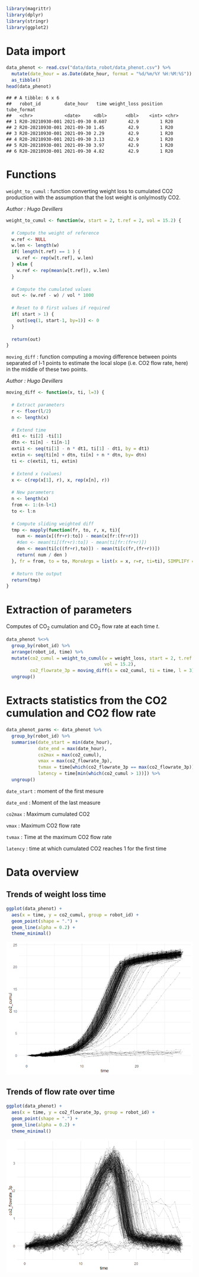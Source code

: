 ``` r
library(magrittr)
library(dplyr)
library(stringr)
library(ggplot2)
```

# Data import

``` r
data_phenot <- read.csv("data/data_robot/data_phenot.csv") %>%
  mutate(date_hour = as.Date(date_hour, format = "%d/%m/%Y %H:%M:%S")) %>%
  as_tibble()
head(data_phenot)
```

    ## # A tibble: 6 x 6
    ##   robot_id         date_hour   time weight_loss position tube_format
    ##   <chr>            <date>     <dbl>       <dbl>    <int> <chr>      
    ## 1 R20-20210930-001 2021-09-30 0.607        42.9        1 R20        
    ## 2 R20-20210930-001 2021-09-30 1.45         42.9        1 R20        
    ## 3 R20-20210930-001 2021-09-30 2.29         42.9        1 R20        
    ## 4 R20-20210930-001 2021-09-30 3.13         42.9        1 R20        
    ## 5 R20-20210930-001 2021-09-30 3.97         42.9        1 R20        
    ## 6 R20-20210930-001 2021-09-30 4.82         42.9        1 R20

# Functions

`weight_to_cumul` : function converting weight loss to cumulated CO2
production with the assumption that the lost weight is only/mostly CO2.

*Author : Hugo Devillers*

``` r
weight_to_cumul <- function(w, start = 2, t.ref = 2, vol = 15.2) {

  # Compute the weight of reference
  w.ref <- NULL
  w.len <- length(w)
  if( length(t.ref) == 1 ) {
    w.ref <- rep(w[t.ref], w.len)
  } else {
    w.ref <- rep(mean(w[t.ref]), w.len)
  }
  
  # Compute the cumulated values
  out <- (w.ref - w) / vol * 1000
  
  # Reset to 0 first values if required
  if( start > 1) {
    out[seq(1, start-1, by=1)] <- 0
  }
  
  return(out)
}
```

`moving_diff` : function computing a moving difference between points
separated of l-1 points to estimate the local slope (i.e. CO2 flow rate,
here) in the middle of these two points.

*Author : Hugo Devillers*

``` r
moving_diff <- function(x, ti, l=3) {
  
  # Extract parameters
  r <- floor(l/2)
  n <- length(x)
  
  # Extend time
  dt1 <- ti[2] -ti[1]
  dtn <- ti[n] - ti[n-1]
  exti1 <- seq(ti[1] - n * dt1, ti[1] - dt1, by = dt1)
  extin <- seq(ti[n] + dtn, ti[n] + n * dtn, by= dtn)
  ti <- c(exti1, ti, extin)
  
  # Extend x (values)
  x <- c(rep(x[1], r), x, rep(x[n], r))
  
  # New parameters
  n <- length(x)
  from <- 1:(n-l+1)
  to <- l:n
  
  # Compute sliding weighted diff
  tmp <- mapply(function(fr, to, r, x, ti){
    num <- mean(x[(fr+r):to]) - mean(x[fr:(fr+r)])
    #den <- mean(ti[(fr+r):to]) - mean(ti[fr:(fr+r)])
    den <- mean(ti[c((fr+r),to)]) - mean(ti[c(fr,(fr+r))])
    return( num / den )
  }, fr = from, to = to, MoreArgs = list(x = x, r=r, ti=ti), SIMPLIFY = TRUE)
  
  # Return the output
  return(tmp) 
}
```

# Extraction of parameters

Computes of CO<sub>2</sub> cumulation and CO<sub>2</sub> flow rate at
each time *t*.

``` r
data_phenot %<>%
  group_by(robot_id) %>%
  arrange(robot_id, time) %>%
  mutate(co2_cumul = weight_to_cumul(w = weight_loss, start = 2, t.ref = c(2,3), 
                                     vol = 15.2),
         co2_flowrate_3p = moving_diff(x = co2_cumul, ti = time, l = 3)) %>%
  ungroup()
```

# Extracts statistics from the CO2 cumulation and CO2 flow rate

``` r
data_phenot_parms <- data_phenot %>%
  group_by(robot_id) %>%
  summarise(date_start = min(date_hour),
            date_end = max(date_hour),
            co2max = max(co2_cumul),
            vmax = max(co2_flowrate_3p),
            tvmax = time[which(co2_flowrate_3p == max(co2_flowrate_3p))],
            latency = time[min(which(co2_cumul > 1))]) %>% 
  ungroup()
```

`date_start` : moment of the first mesure

`date_end` : Moment of the last measure

`co2max` : Maximum cumulated CO2

`vmax` : Maximum CO2 flow rate

`tvmax` : Time at the maximum CO2 flow rate

`latency` : time at which cumulated CO2 reaches 1 for the first time

# Data overview

## Trends of weight loss time

``` r
ggplot(data_phenot) +
  aes(x = time, y = co2_cumul, group = robot_id) +
  geom_point(shape = ".") +
  geom_line(alpha = 0.2) +
  theme_minimal()
```

![](data_phenot_overview_files/figure-gfm/unnamed-chunk-7-1.png)<!-- -->

## Trends of flow rate over time

``` r
ggplot(data_phenot) +
  aes(x = time, y = co2_flowrate_3p, group = robot_id) +
  geom_point(shape = ".") +
  geom_line(alpha = 0.2) +
  theme_minimal()
```

![](data_phenot_overview_files/figure-gfm/unnamed-chunk-8-1.png)<!-- -->

